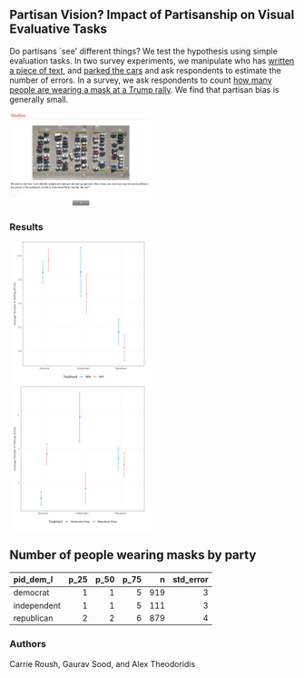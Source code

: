 ## Partisan Vision? Impact of Partisanship on Visual Evaluative Tasks

Do partisans `see' different things? We test the hypothesis using simple evaluation tasks. In two survey experiments, we manipulate who has [written a piece of text](data/treats/Mistakes_Dem.png), and [parked the cars](data/treats/Parking_Lot_Dems.png) and ask respondents to estimate the number of errors. In a survey, we ask respondents to count [how many people are wearing a mask at a Trump rally](data/treats/trump_rally.mp4). We find that partisan bias is generally small.

<img src="data/treats/Parking_Lot_Dems.png" width=50%>

### Results

<img src="figs/error.png" width=50%>

<img src="figs/parking.png" width=50%>

## Number of people wearing masks by party 

|pid_dem_l   | p_25| p_50| p_75|   n| std_error|
|:-----------|----:|----:|----:|---:|---------:|
|democrat    |    1|    1|    5| 919|         3|
|independent |    1|    1|    5| 111|         3|
|republican  |    2|    2|    6| 879|         4|

### Authors

Carrie Roush, Gaurav Sood, and Alex Theodoridis
